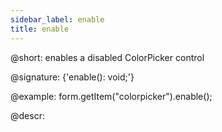 ```yaml
---
sidebar_label: enable
title: enable
---          
```


@short: enables a disabled ColorPicker control

@signature: {'enable(): void;'}

@example:
form.getItem("colorpicker").enable();

@descr:
